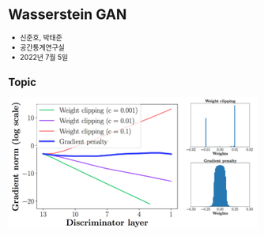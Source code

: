 # Wasserstein GAN




- 신준호, 박태준
- 공간통계연구실
- 2022년 7월 5일



## Topic

![STDNNK](./img/clipping.png)
